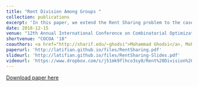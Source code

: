 ```yaml
---
title: "Rent Division Among Groups "
collection: publications
excerpt: 'In this paper, we extend the Rent Sharing problem to the case that every room must be allocated to a group of agents.'
date: 2018-12-15
venue: "12th Annual International Conference on Combinatorial Optimization and Applications"
shortvenue: "COCOA '18"
coauthors: <a href="http://sharif.edu/~ghodsi">Mohammad Ghodsi</a>, Mohamad Latifian, Arman Mohammadi, Sadra Moradian, <a href="https://sites.google.com/view/masoudseddighin">Masoud Seddighin</a>
paperurl: 'http://latifian.github.io/files/RentSharing.pdf'
slideurl: 'http://latifian.github.io/files/RentSharing-Slides.pdf'
videourl: 'https://www.dropbox.com/s/j51mk9flhco3sy0/Rent%20Division%20Among%20Groups.mp4?dl=0'
---
```


[Download paper here](http://latifian.github.io/files/RentSharing.pdf)

